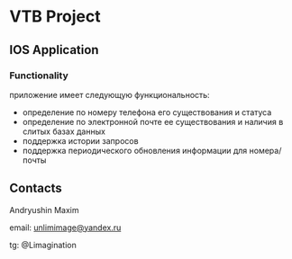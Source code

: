 # VTB Project
## IOS Application
### Functionality
 приложение имеет следующую функциональность:
 - определение по номеру телефона его существования и статуса
 - определение по электронной почте ее существования и наличия в слитых базах данных
 - поддержка истории запросов
 - поддержка периодического обновления информации для номера/почты

## Contacts
 Andryushin Maxim

 email: unlimimage@yandex.ru

 tg: @Limagination
